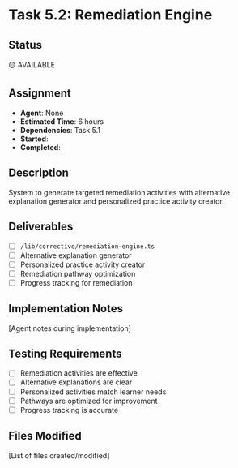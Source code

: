 # Task 5.2: Remediation Engine

## Status

🟡 AVAILABLE

## Assignment

- **Agent**: None
- **Estimated Time**: 6 hours
- **Dependencies**: Task 5.1
- **Started**:
- **Completed**:

## Description

System to generate targeted remediation activities with alternative explanation generator and personalized practice activity creator.

## Deliverables

- [ ] `/lib/corrective/remediation-engine.ts`
- [ ] Alternative explanation generator
- [ ] Personalized practice activity creator
- [ ] Remediation pathway optimization
- [ ] Progress tracking for remediation

## Implementation Notes

[Agent notes during implementation]

## Testing Requirements

- [ ] Remediation activities are effective
- [ ] Alternative explanations are clear
- [ ] Personalized activities match learner needs
- [ ] Pathways are optimized for improvement
- [ ] Progress tracking is accurate

## Files Modified

[List of files created/modified]

